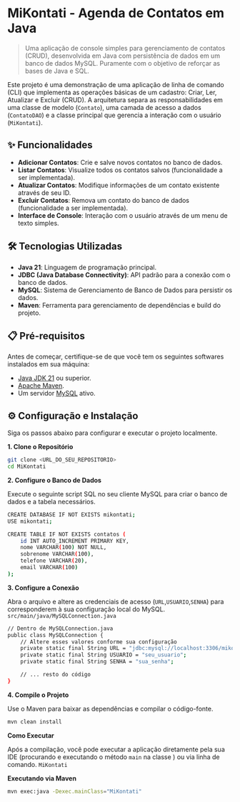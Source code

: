 # MiKontati - Agenda de Contatos em Java

> Uma aplicação de console simples para gerenciamento de contatos (CRUD), desenvolvida em Java com persistência de dados em um banco de dados MySQL. Puramente com o objetivo de reforçar as bases de Java e SQL.

Este projeto é uma demonstração de uma aplicação de linha de comando (CLI) que implementa as operações básicas de um cadastro: Criar, Ler, Atualizar e Excluir (CRUD). A arquitetura separa as responsabilidades em uma classe de modelo (`Contato`), uma camada de acesso a dados (`ContatoDAO`) e a classe principal que gerencia a interação com o usuário (`MiKontati`).

## ✨ Funcionalidades

*   **Adicionar Contatos**: Crie e salve novos contatos no banco de dados.
*   **Listar Contatos**: Visualize todos os contatos salvos (funcionalidade a ser implementada).
*   **Atualizar Contatos**: Modifique informações de um contato existente através de seu ID.
*   **Excluir Contatos**: Remova um contato do banco de dados (funcionalidade a ser implementada).
*   **Interface de Console**: Interação com o usuário através de um menu de texto simples.

## 🛠️ Tecnologias Utilizadas

*   **Java 21**: Linguagem de programação principal.
*   **JDBC (Java Database Connectivity)**: API padrão para a conexão com o banco de dados.
*   **MySQL**: Sistema de Gerenciamento de Banco de Dados para persistir os dados.
*   **Maven**: Ferramenta para gerenciamento de dependências e build do projeto.

## 📋 Pré-requisitos

Antes de começar, certifique-se de que você tem os seguintes softwares instalados em sua máquina:
*   [Java JDK 21](https://www.oracle.com/java/technologies/downloads/#jdk21) ou superior.
*   [Apache Maven](https://maven.apache.org/download.cgi).
*   Um servidor [MySQL](https://dev.mysql.com/downloads/mysql/) ativo.

## ⚙️ Configuração e Instalação

Siga os passos abaixo para configurar e executar o projeto localmente.

**1. Clone o Repositório**
```bash
git clone <URL_DO_SEU_REPOSITORIO>
cd MiKontati
```


**2. Configure o Banco de Dados**

Execute o seguinte script SQL no seu cliente MySQL para criar o banco de dados e a tabela necessários.

```bash
CREATE DATABASE IF NOT EXISTS mikontati;
USE mikontati;

CREATE TABLE IF NOT EXISTS contatos (
    id INT AUTO_INCREMENT PRIMARY KEY,
    nome VARCHAR(100) NOT NULL,
    sobrenome VARCHAR(100),
    telefone VARCHAR(20),
    email VARCHAR(100)
);
```

**3. Configure a Conexão**

Abra o arquivo e altere as credenciais de acesso (`URL`,`USUARIO`,`SENHA`) para corresponderem à sua configuração local do MySQL. `src/main/java/MySQLConnection.java`

```bash
// Dentro de MySQLConnection.java
public class MySQLConnection {
    // Altere esses valores conforme sua configuração
    private static final String URL = "jdbc:mysql://localhost:3306/mikontati";
    private static final String USUARIO = "seu_usuario";
    private static final String SENHA = "sua_senha";

    // ... resto do código
}
```


**4. Compile o Projeto**

Use o Maven para baixar as dependências e compilar o código-fonte.

```bash
mvn clean install
```

**Como Executar**

Após a compilação, você pode executar a aplicação diretamente pela sua IDE (procurando e executando o método `main` na classe ) ou via linha de comando. `MiKontati`

**Executando via Maven**
```bash
mvn exec:java -Dexec.mainClass="MiKontati"
```
